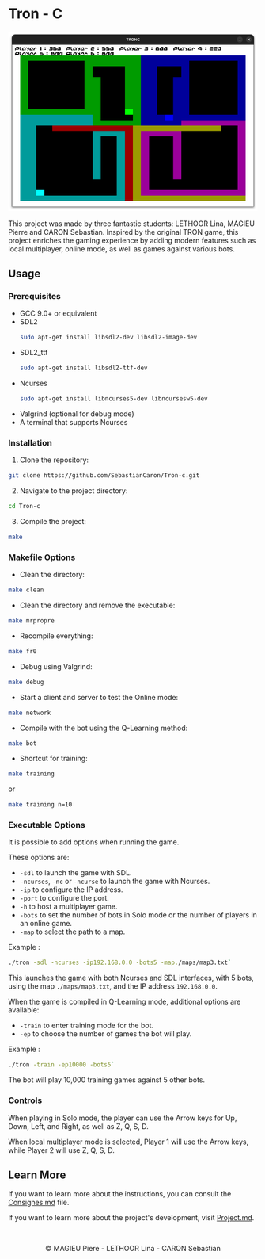 # Tron - C

<p style="text-align:center;">
    <img alt="TRON MADE BY MAGIEU PIERRE, LINA LETHOOR AND SEBASTIAN CARON" src="./res/TRON.png">
</p>

This project was made by three fantastic students: LETHOOR Lina, MAGIEU Pierre and CARON Sebastian. Inspired by the original TRON game, this project enriches the gaming experience by adding modern features such as local multiplayer, online mode, as well as games against various bots.

## Usage

### Prerequisites

- GCC 9.0+ or equivalent
- SDL2
    ```bash
    sudo apt-get install libsdl2-dev libsdl2-image-dev
    ```
- SDL2_ttf
    ```bash
    sudo apt-get install libsdl2-ttf-dev
    ```
- Ncurses
    ```bash
    sudo apt-get install libncurses5-dev libncursesw5-dev 
    ```
- Valgrind (optional for debug mode)
- A terminal that supports Ncurses



### Installation

1. Clone the repository:
```bash
git clone https://github.com/SebastianCaron/Tron-c.git
```

2. Navigate to the project directory:
```bash
cd Tron-c
```

3. Compile the project:
```bash
make
```

### Makefile Options

- Clean the directory:
```bash
make clean
```

- Clean the directory and remove the executable:
```bash
make mrpropre
```

- Recompile everything:
```bash
make fr0
```

- Debug using Valgrind:
```bash
make debug
```

- Start a client and server to test the Online mode:
```bash
make network
```

- Compile with the bot using the Q-Learning method:
```bash
make bot
```

- Shortcut for training:
```bash
make training
```
or
```bash
make training n=10
```

### Executable Options

It is possible to add options when running the game.

These options are:
- `-sdl` to launch the game with SDL.
- `-ncurses`, `-nc` or `-ncurse` to launch the game with Ncurses.
- `-ip` to configure the IP address.
- `-port` to configure the port.
- `-h` to host a multiplayer game.
- `-bots` to set the number of bots in Solo mode or the number of players in an online game.
- `-map` to select the path to a map.

Example : 
```bash
./tron -sdl -ncurses -ip192.168.0.0 -bots5 -map./maps/map3.txt`
```

This launches the game with both Ncurses and SDL interfaces, with 5 bots, using the map `./maps/map3.txt`, and the IP address `192.168.0.0`.

When the game is compiled in Q-Learning mode, additional options are available:

- `-train` to enter training mode for the bot.
- `-ep` to choose the number of games the bot will play.

Example : 
```bash
./tron -train -ep10000 -bots5`
```

The bot will play 10,000 training games against 5 other bots.



### Controls

When playing in Solo mode, the player can use the Arrow keys for Up, Down, Left, and Right, as well as Z, Q, S, D.

When local multiplayer mode is selected, Player 1 will use the Arrow keys, while Player 2 will use Z, Q, S, D.

## Learn More

If you want to learn more about the instructions, you can consult the [Consignes.md](./Consignes.md) file.

If you want to learn more about the project's development, visit [Project.md](./Project.md).

<br>
<p style="text-align:center;">&copy; MAGIEU Piere - LETHOOR Lina - CARON Sebastian</p>